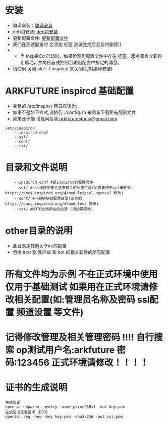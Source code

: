 # 安装
* 编译安装：[编译安装](https://arkfuture.github.io/ARKFUTURE/CONFIG/inspircd/make.sh)
* deb包安装: [deb包安装](https://arkfuture.github.io/ARKFUTURE/CONFIG/inspircd/install.sh)
* 更新配置文件: [更新配置文件](https://arkfuture.github.io/ARKFUTURE/CONFIG/inspircd/config.sh)
* 我们在测试配置时 会添加 <die reason="服务器正在维护，请稍后再启动。"> 标签 测试完成后会及时删除()
* * 当 InspIRCd 启动时，如果检测到配置文件中存在 <die> 标签，服务器会立即停止启动，并向日志或控制台输出配置中指定的消息。
* 请使用 关闭 pkill -f inspircd 来关闭程序(编译安装)

# ARKFUTURE inspircd 基础配置
* 完整的 /etc/inspirc/ 目录应该为: 
* 如果不是如下样式,请执行 ./config.sh 来重新下载所有配置文件
* 如果还不懂 请提问给我:arkfuturestudio@gmail.com 
```
/etc/inspircd
    --inspircd.conf
    --ssl/
    --conf/
    --txt/
``` 

# 目录和文件说明
```
    --inspircd.conf #是inspircd的配置文件
    --ssl/ #ssl模块及安全证书相关的配置目录(如果要使用ssl请参照https://docs.inspircd.org/4/modules/ssl_openssl 修改)
    --conf/ #一般模块的配置目录(请参照 https://docs.inspircd.org/4/modules/ 修改)
    --txt/ #MOTD文档所在的目录 (请按需修改)
``` 

# other目录的说明
* 此目录是其他关于irc的配置
* 包括 ircd 及 客户端 和 bot 的相关软件的所有配置

# 所有文件均为示例 不在正式环境中使用 仅用于基础测试 如果用在正式环境请修改相关配置(如:管理员名称及密码 ssl配置 频道设置 等文件)
# 记得修改管理及相关管理密码 !!!! 自行搜索 op测试用户名:arkfuture 密码:123456 正式环境请修改！！！！

# 证书的生成说明
```
生成私钥
openssl ecparam -genkey -name prime256v1 -out key.pem
生成证书签名请求（CSR）
openssl req -new -key key.pem -sha3-256 -out csr.pem 
```